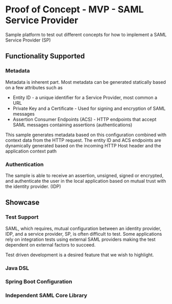 # Proof of Concept - MVP - SAML Service Provider

Sample platform to test out different concepts 
for how to implement a SAML Service Provider (SP)

## Functionality Supported

### Metadata

Metadata is inherent part. Most metadata can be generated statically 
based on a few attributes such as

* Entity ID - a unique identifier for a Service Provider, most common a URL
* Private Key and a Certificate - Used for signing and encryption of SAML messages
* Assertion Consumer Endpoints (ACS) - HTTP endpoints that accept SAML messages 
containing assertions (authentications)

This sample generates metadata based on this configuration combined with context data
from the HTTP request. The entity ID and ACS endpoints are dynamically generated 
based on the incoming HTTP Host header and the application context path

### Authentication

The sample is able to receive an assertion, unsigned, signed or encrypted, and authenticate 
the user in the local application based on mutual trust with the identity provider. (IDP) 

## Showcase

### Test Support

SAML, which requires, mutual configuration between an identity provider, IDP, and a 
service provider, SP, is often difficult to test. Some applications rely on 
integration tests using external SAML providers making the test dependent on external factors to succeed.

Test driven development is a desired feature that we wish to highlight.

 

### Java DSL

### Spring Boot Configuration

### Independent SAML Core Library
